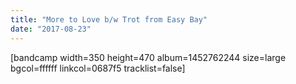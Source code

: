 ```yaml
---
title: "More to Love b​/​w Trot from Easy Bay"
date: "2017-08-23"
---
```


\[bandcamp width=350 height=470 album=1452762244 size=large bgcol=ffffff linkcol=0687f5 tracklist=false\]
